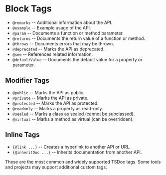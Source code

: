 # Block Tags
<!-- markdownlint-disable -->

- `@remarks` -- Additional information about the API.
- `@example` -- Example usage of the API.
- `@param` -- Documents a function or method parameter.
- `@returns` -- Documents the return value of a function or method.
- `@throws` -- Documents errors that may be thrown.
- `@deprecated` -- Marks the API as deprecated.
- `@see` -- References related information.
- `@defaultValue` -- Documents the default value for a property or parameter.

## Modifier Tags

- `@public` -- Marks the API as public.
- `@private` -- Marks the API as private.
- `@protected` -- Marks the API as protected.
- `@readonly` -- Marks a property as read-only.
- `@sealed` -- Marks a class as sealed (cannot be subclassed).
- `@virtual` -- Marks a method as virtual (can be overridden).

## Inline Tags

- `{@link ...}` -- Creates a hyperlink to another API or URL.
- `{@inheritDoc ...}` -- Inherits documentation from another API.

These are the most common and widely supported TSDoc tags. Some tools and projects may support additional custom tags.
